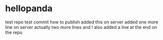 # hellopanda
test repo
test commit
how to publish
added this on server
added one more line on server
actually two more lines
and I also added a line at the end on the repo
